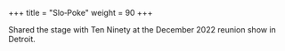 +++
title = "Slo‑Poke"
weight = 90
+++

Shared the stage with Ten Ninety at the December 2022 reunion show in Detroit.
